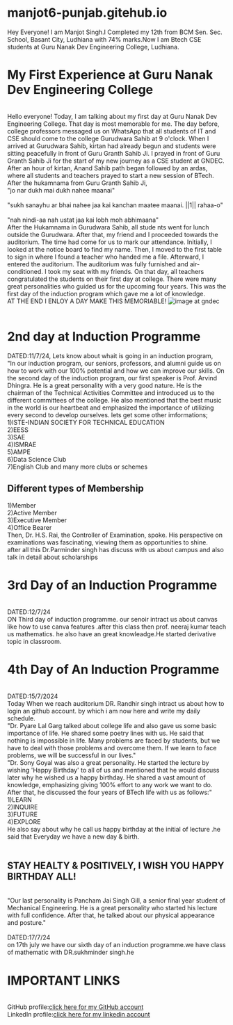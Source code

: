 # manjot6-punjab.gitehub.io
Hey Everyone!
I am Manjot Singh.I Completed my 12th from BCM Sen. Sec. School, Basant City, Ludhiana with 74% marks.Now I am Btech CSE students at Guru Nanak Dev Engineering College, Ludhiana.
<br>
    <h1>My First Experience at Guru Nanak Dev Engineering College</h1>
     <br>
    <body>
      Hello everyone! Today, I am talking about my first day at Guru Nanak Dev Engineering College. That day is most memorable for me. The day before, college professors messaged us on WhatsApp that all students of IT and CSE should come to the college Gurudwara Sahib at 9 o'clock. When I arrived at Gurudwara Sahib, kirtan had already begun and students were sitting peacefully in front of Guru Granth Sahib Ji. I prayed in front of Guru Granth Sahib Ji for the start of my new journey as a CSE student at GNDEC. After an hour of kirtan, Anand Sahib path began followed by an ardas, where all students and teachers prayed to start a new session of BTech. After the hukamnama from Guru Granth Sahib Ji,
     <br>"jo nar dukh mai dukh nahee maanai"<br/>
     <br> "sukh sanayhu ar bhai nahee jaa kai kanchan maatee maanai. ||1|| rahaa-o"<br/>
     <br> "nah nindi-aa nah ustat jaa kai lobh moh abhimaana"<br/>
    After the Hukamnama in Gurudwara Sahib, all stude  nts went for lunch outside the Gurudwara. After that, my friend and I proceeded towards the auditorium. The time had come for us to mark our attendance. Initially, I looked at the notice board to find my name. Then, I moved to the first table to sign in where I found a teacher who handed me a file. Afterward, I entered the auditorium. The auditorium was fully furnished and air-conditioned. I took my seat with my friends. On that day, all teachers congratulated the students on their first day at college. There were many great personalities who guided us for the upcoming four years. This was the first day of the induction program which gave me a lot of knowledge.
    <br>
    AT THE END I ENLOY A DAY MAKE THIS MEMORIABLE!
    <img src="https://www.gndec.ac.in/gndec/gne_front.jpg" alt="image at gndec">
    <br>
<br>
<h1>2nd day at Induction Programme</h1>
DATED:11/7/24,
<body>Lets know about whait is going in an induction program,
  <br>
  "In our induction program, our seniors, professors, and alumni guide us on how to work with our 100% potential and how we can improve our skills. On the second day of the induction program, our first speaker is Prof. Arvind Dhingra. He is a great personality with a very good nature. He is the chairman of the Technical Activities Committee and introduced us to the different committees of the college. He also mentioned that the best music in the world is our heartbeat and emphasized the importance of utilizing every second to develop ourselves.
    lets get some other imformations;
    <br>
    1)ISTE-INDIAN SOCIETY FOR TECHNICAL EDUCATION
    <br>
    2)EESS
    <br>
    3)SAE
    <br>
    4)ISMRAE
    <br>
    5)AMPE
    <br>
    6)Data Science Club
    <br>
    7)English Club and many more clubs or schemes
    <br>
    
   <h2>Different types of Membership</h2>
   1)Member
    <br>
   2)Active Member
   <br>
   3)Executive Member
   <br>
   4)Office Bearer
   <br>
   Then, Dr. H.S. Rai, the Controller of Examination, spoke. His perspective on examinations was fascinating, viewing them as opportunities to shine.
   <br>
   after all this Dr.Parminder singh has discuss with us about campus and also talk in detail about scholarships
   <br>
   <h1>3rd Day of an Induction Programme</h1>
   <br>
   DATED:12/7/24
   <br>
   ON Third day of induction programme. our senoir intract us about canvas like how to use canva features .after this class then prof. neeraj kumar teach us mathematics. he also have an great knowleadge.He started derivative topic in classroom.
   <br>
   <h1>4th Day of An Induction Programme</h1>
   <br>
   DATED:15/7/2024
   <br>
   Today When we reach auditorium DR. Randhir singh intract us about how to login an github account. by which i am now here and write my daily schedule.
   <br>
"Dr. Pyare Lal Garg talked about college life and also gave us some basic importance of life. He shared some poetry lines with us. He said that nothing is impossible in life. Many problems are faced by students, but we have to deal with those problems and overcome them. If we learn to face problems, we will be successful in our lives."
 <br>
  "Dr. Sony Goyal was also a great personality. He started the lecture by wishing 'Happy Birthday' to all of us and mentioned that he would discuss later why he wished us a happy birthday. He shared a vast amount of knowledge, emphasizing giving 100% effort to any work we want to do. After that, he discussed the four years of BTech life with us as follows:"

   <br>
   1)LEARN
   <br>
   2)INQUIRE
   <br>
   3)FUTURE 
   <br>
   4)EXPLORE
   <br>
  He also say about why he call us happy birthday at the initial of lecture .he said that Everyday we have a new day & birth.
  <br>
  <br/>
<h2>STAY HEALTY & POSITIVELY, I WISH YOU HAPPY BIRTHDAY ALL!</h2>
<br>
"Our last personality is Pancham Jai Singh Gill, a senior final year student of Mechanical Engineering. He is a great personality who started his lecture with full confidence. After that, he talked about our physical appearance and posture."
<br>
<br/>
DATED:17/7/24
<br>
on 17th july we have our sixth day of an induction programme.we have class of mathematic with DR.sukhminder singh.he 
<h1>IMPORTANT LINKS </h1>
<br>
GitHub profile:<a href="https://github.com/manjotcoder">click here for my GitHub account</a>
<br>
LinkedIn profile:<a href="https://www.linkedin.com/in/manjot-singh-582224319?utm_source=share&utm_campaign=share_via&utm_content=profile&utm_medium=android_app">click here for my linkedin account</a>
    


</body>
